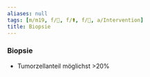 ```yaml
---
aliases: null
tags: [m/m19, f/🦀, f/⚰️, f/🔬, a/Intervention]
title: Biopsie
---
```

### Biopsie
- Tumorzellanteil möglichst >20%